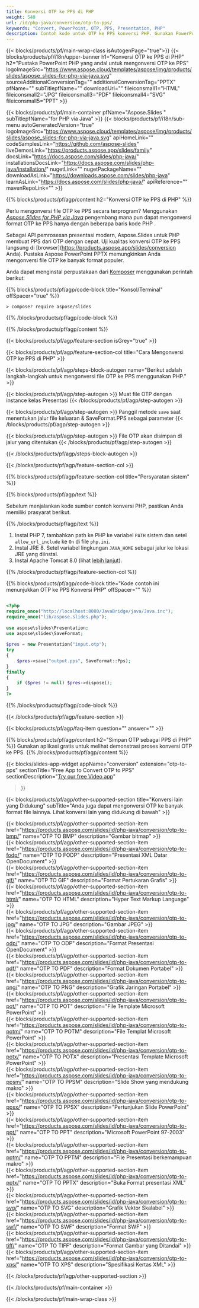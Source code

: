 ```yaml
---
title: Konversi OTP ke PPS di PHP
weight: 540
url: /id/php-java/conversion/otp-to-pps/ 
keywords: "Convert, PowerPoint, OTP, PPS, Presentation, PHP"
description: Contoh kode untuk OTP ke PPS konversi PHP. Gunakan PowerPoint PHP API untuk konversi batch file OTP ke file PPS.
---
```


{{< blocks/products/pf/main-wrap-class isAutogenPage="true">}}
{{< blocks/products/pf/i18n/upper-banner h1="Konversi OTP ke PPS di PHP" h2="Pustaka PowerPoint PHP yang andal untuk mengonversi OTP ke PPS" logoImageSrc="https://www.aspose.cloud/templates/aspose/img/products/slides/aspose_slides-for-php-via-java.svg" sourceAdditionalConversionTag="" additionalConversionTag="PPTX" pfName="" subTitlepfName="" downloadUrl="" fileiconsmall1="HTML" fileiconsmall2="JPG" fileiconsmall3="PDF" fileiconsmall4="SVG" fileiconsmall5="PPT" >}}

{{< blocks/products/pf/main-container pfName="Aspose.Slides " subTitlepfName="for PHP via Java" >}}
{{< blocks/products/pf/i18n/sub-menu autoGeneratedVersion="true" logoImageSrc="https://www.aspose.cloud/templates/aspose/img/products/slides/aspose_slides-for-php-via-java.svg" apiHomeLink="" codeSamplesLink="https://github.com/aspose-slides" liveDemosLink="https://products.aspose.app/slides/family" docsLink="https://docs.aspose.com/slides/php-java/" installationsDocsLink="https://docs.aspose.com/slides/php-java/installation/" nugetLink="" nugetPackageName="" downloadAsLink="https://downloads.aspose.com/slides/php-java" learnAsLink="https://docs.aspose.com/slides/php-java/" apiReference="" mavenRepoLink="" >}}

{{% blocks/products/pf/agp/content h2="Konversi OTP ke PPS di PHP" %}}

Perlu mengonversi file OTP ke PPS secara terprogram? Menggunakan [*Aspose.Slides for PHP via Java*](https://products.aspose.com/slides/id/php-java/) pengembang mana pun dapat mengonversi format OTP ke PPS hanya dengan beberapa baris kode PHP .

Sebagai API pemrosesan presentasi modern, Aspose.Slides untuk PHP membuat PPS dari OTP dengan cepat. Uji kualitas konversi OTP ke PPS langsung di [browser](https://products.aspose.app/slides/conversion Anda). Pustaka Aspose PowerPoint PPTX memungkinkan Anda mengonversi file OTP ke banyak format populer.

Anda dapat menginstal perpustakaan dari [Komposer](https://packagist.org/packages/aspose/slides) menggunakan perintah berikut:

{{% blocks/products/pf/agp/code-block title="Konsol/Terminal" offSpacer="true" %}}

```console
> composer require aspose/slides 

```

{{% /blocks/products/pf/agp/code-block %}}

{{% /blocks/products/pf/agp/content %}}

{{< blocks/products/pf/agp/feature-section isGrey="true" >}}

{{< blocks/products/pf/agp/feature-section-col title="Cara Mengonversi OTP ke PPS di PHP" >}}

{{< blocks/products/pf/agp/steps-block-autogen name="Berikut adalah langkah-langkah untuk mengonversi file OTP ke PPS menggunakan PHP." >}}

{{< blocks/products/pf/agp/step-autogen >}}
Muat file OTP dengan instance kelas Presentasi
{{< /blocks/products/pf/agp/step-autogen >}}

{{< blocks/products/pf/agp/step-autogen >}}
Panggil metode `save` saat menentukan jalur file keluaran & SaveFormat.PPS sebagai parameter
{{< /blocks/products/pf/agp/step-autogen >}}

{{< blocks/products/pf/agp/step-autogen >}}
File OTP akan disimpan di jalur yang ditentukan
{{< /blocks/products/pf/agp/step-autogen >}}

{{< /blocks/products/pf/agp/steps-block-autogen >}}

{{< /blocks/products/pf/agp/feature-section-col >}}

{{% blocks/products/pf/agp/feature-section-col title="Persyaratan sistem" %}}

{{% blocks/products/pf/agp/text %}}

 Sebelum menjalankan kode sumber contoh konversi PHP, pastikan Anda memiliki prasyarat berikut.

{{% /blocks/products/pf/agp/text %}}

1. Instal PHP 7, tambahkan path ke PHP ke variabel `PATH` sistem dan setel `allow_url_include` ke `On` di file `php.ini`.
1. Instal JRE 8. Setel variabel lingkungan `JAVA_HOME` sebagai jalur ke lokasi JRE yang diinstal.
1. Instal Apache Tomcat 8.0 (lihat [lebih lanjut](https://docs.aspose.com/slides/php-java/installation/)). 

{{% /blocks/products/pf/agp/feature-section-col %}}

{{% blocks/products/pf/agp/code-block title="Kode contoh ini menunjukkan OTP ke PPS Konversi PHP" offSpacer="" %}}

```php

<?php
require_once("http://localhost:8080/JavaBridge/java/Java.inc");
require_once("lib/aspose.slides.php");
 
use aspose\slides\Presentation;
use aspose\slides\SaveFormat;
 
$pres = new Presentation("input.otp");
try
{
    $pres->save("output.pps", SaveFormat::Pps);
}
finally
{
    if ($pres != null) $pres->dispose();
}
?>

```
{{% /blocks/products/pf/agp/code-block %}}

{{< /blocks/products/pf/agp/feature-section >}}

{{< blocks/products/pf/agp/faq-item question="" answer="" >}}
 
{{% blocks/products/pf/agp/content h2="Simpan OTP sebagai PPS di PHP" %}}
Gunakan aplikasi gratis untuk melihat demonstrasi proses konversi OTP ke PPS. 
{{% /blocks/products/pf/agp/content %}}

<!-- aboutfile Starts -->

{{< blocks/slides-app-widget 
appName="conversion"
extension="otp-to-pps"
sectionTitle="Free App to Convert OTP to PPS" 
sectionDescription="[Try our free Video app](https://products.aspose.app/slides/video/)" 
>}}

<!-- aboutfile Ends -->

{{< blocks/products/pf/agp/other-supported-section title="Konversi lain yang Didukung" subTitle="Anda juga dapat mengonversi OTP ke banyak format file lainnya. Lihat konversi lain yang didukung di bawah" >}}

{{< blocks/products/pf/agp/other-supported-section-item href="https://products.aspose.com/slides/id/php-java/conversion/otp-to-bmp/" name="OTP TO BMP" description="Gambar bitmap" >}}  
{{< blocks/products/pf/agp/other-supported-section-item href="https://products.aspose.com/slides/id/php-java/conversion/otp-to-fodp/" name="OTP TO FODP" description="Presentasi XML Datar OpenDocument" >}}  
{{< blocks/products/pf/agp/other-supported-section-item href="https://products.aspose.com/slides/id/php-java/conversion/otp-to-gif/" name="OTP TO GIF" description="Format Pertukaran Grafis" >}}  
{{< blocks/products/pf/agp/other-supported-section-item href="https://products.aspose.com/slides/id/php-java/conversion/otp-to-html/" name="OTP TO HTML" description="Hyper Text Markup Language" >}}  
{{< blocks/products/pf/agp/other-supported-section-item href="https://products.aspose.com/slides/id/php-java/conversion/otp-to-jpg/" name="OTP TO JPG" description="Gambar JPEG" >}}  
{{< blocks/products/pf/agp/other-supported-section-item href="https://products.aspose.com/slides/id/php-java/conversion/otp-to-odp/" name="OTP TO ODP" description="Format Presentasi OpenDocument" >}}  
{{< blocks/products/pf/agp/other-supported-section-item href="https://products.aspose.com/slides/id/php-java/conversion/otp-to-pdf/" name="OTP TO PDF" description="Format Dokumen Portabel" >}}  
{{< blocks/products/pf/agp/other-supported-section-item href="https://products.aspose.com/slides/id/php-java/conversion/otp-to-png/" name="OTP TO PNG" description="Grafik Jaringan Portabel" >}}  
{{< blocks/products/pf/agp/other-supported-section-item href="https://products.aspose.com/slides/id/php-java/conversion/otp-to-pot/" name="OTP TO POT" description="File Template Microsoft PowerPoint" >}}  
{{< blocks/products/pf/agp/other-supported-section-item href="https://products.aspose.com/slides/id/php-java/conversion/otp-to-potm/" name="OTP TO POTM" description="File Templat Microsoft PowerPoint" >}}  
{{< blocks/products/pf/agp/other-supported-section-item href="https://products.aspose.com/slides/id/php-java/conversion/otp-to-potx/" name="OTP TO POTX" description="Presentasi Template Microsoft PowerPoint" >}}  
{{< blocks/products/pf/agp/other-supported-section-item href="https://products.aspose.com/slides/id/php-java/conversion/otp-to-ppsm/" name="OTP TO PPSM" description="Slide Show yang mendukung makro" >}}  
{{< blocks/products/pf/agp/other-supported-section-item href="https://products.aspose.com/slides/id/php-java/conversion/otp-to-ppsx/" name="OTP TO PPSX" description="Pertunjukan Slide PowerPoint" >}}  
{{< blocks/products/pf/agp/other-supported-section-item href="https://products.aspose.com/slides/id/php-java/conversion/otp-to-ppt/" name="OTP TO PPT" description="Microsoft PowerPoint 97-2003" >}}  
{{< blocks/products/pf/agp/other-supported-section-item href="https://products.aspose.com/slides/id/php-java/conversion/otp-to-pptm/" name="OTP TO PPTM" description="File Presentasi berkemampuan makro" >}}  
{{< blocks/products/pf/agp/other-supported-section-item href="https://products.aspose.com/slides/id/php-java/conversion/otp-to-pptx/" name="OTP TO PPTX" description="Buka Format presentasi XML" >}}  
{{< blocks/products/pf/agp/other-supported-section-item href="https://products.aspose.com/slides/id/php-java/conversion/otp-to-svg/" name="OTP TO SVG" description="Grafik Vektor Skalabel" >}}  
{{< blocks/products/pf/agp/other-supported-section-item href="https://products.aspose.com/slides/id/php-java/conversion/otp-to-swf/" name="OTP TO SWF" description="Format SWF" >}}  
{{< blocks/products/pf/agp/other-supported-section-item href="https://products.aspose.com/slides/id/php-java/conversion/otp-to-tiff/" name="OTP TO TIFF" description="Format Gambar yang Ditandai" >}}  
{{< blocks/products/pf/agp/other-supported-section-item href="https://products.aspose.com/slides/id/php-java/conversion/otp-to-xps/" name="OTP TO XPS" description="Spesifikasi Kertas XML" >}}  


{{< /blocks/products/pf/agp/other-supported-section >}}

{{< /blocks/products/pf/main-container >}}
    
{{< /blocks/products/pf/main-wrap-class >}}